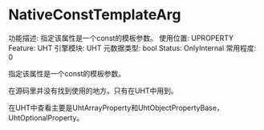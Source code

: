 # NativeConstTemplateArg

功能描述: 指定该属性是一个const的模板参数。
使用位置: UPROPERTY
Feature: UHT
引擎模块: UHT
元数据类型: bool
Status: OnlyInternal
常用程度: 0

指定该属性是一个const的模板参数。

在源码里并没有找到使用的地方。只有在UHT中用到。

在UHT中查看主要是UhtArrayProperty和UhtObjectPropertyBase，UhtOptionalProperty。